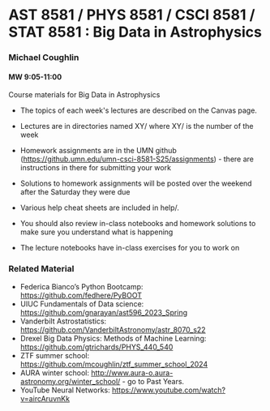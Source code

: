 # AST 8581 / PHYS 8581 / CSCI 8581 / STAT 8581 : Big Data in Astrophysics
### Michael Coughlin 
#### MW 9:05-11:00

Course materials for Big Data in Astrophysics

* The topics of each week's lectures are described on the Canvas page.

* Lectures are in directories named XY/ where XY/ is the number of the week

* Homework assignments are in the UMN github (https://github.umn.edu/umn-csci-8581-S25/assignments) - there are instructions in there for submitting your work

* Solutions to homework assignments will be posted over the weekend after the Saturday they were due

* Various help cheat sheets are included in help/. 

* You should also review in-class notebooks and homework solutions to make sure you understand what is happening

* The lecture notebooks have in-class exercises for you to work on

### Related Material

* Federica Bianco’s Python Bootcamp: https://github.com/fedhere/PyBOOT
* UIUC Fundamentals of Data science: https://github.com/gnarayan/ast596_2023_Spring
* Vanderbilt Astrostatistics: https://github.com/VanderbiltAstronomy/astr_8070_s22
* Drexel Big Data Physics: Methods of Machine Learning: https://github.com/gtrichards/PHYS_440_540
* ZTF summer school: https://github.com/mcoughlin/ztf_summer_school_2024
* AURA winter school: http://www.aura-o.aura-astronomy.org/winter_school/ - go to Past Years.
* YouTube Neural Networks: https://www.youtube.com/watch?v=aircAruvnKk
